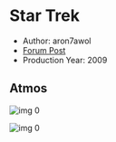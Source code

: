 # Star Trek

* Author: aron7awol
* [Forum Post](https://www.avsforum.com/threads/bass-eq-for-filtered-movies.2995212/post-56865356)
* Production Year: 2009

## Atmos

![img 0](https://i.imgur.com/UTC4yQs.jpg)

![img 0](https://i.imgur.com/vsyoYA8.png)

